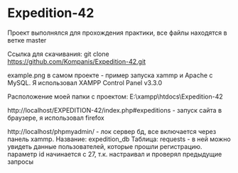 # Expedition-42
Проект выполнялся для прохождения практики, все файлы находятся в ветке master

Ссылка для скачивания: git clone https://github.com/Kompanis/Expedition-42.git

example.png в самом проекте - пример запуска xammp и Apache c MySQL. Я использовал XAMPP Control Panel v3.3.0

Расположение моей папки с проектом: E:\xampp\htdocs\Expedition-42

http://localhost/EXPEDITION-42/index.php#expeditions - запуск сайта в браузере, я использовал firefox

http://localhost/phpmyadmin/ - лок сервер бд, все включается через панель xammp. 
Название: expedition_db
Таблица: requests - в ней можно увидеть данные пользователей, которые прошли регистрацию. параметр id начинается с 27, т.к. настраивал и проверял предыдущие запросы



